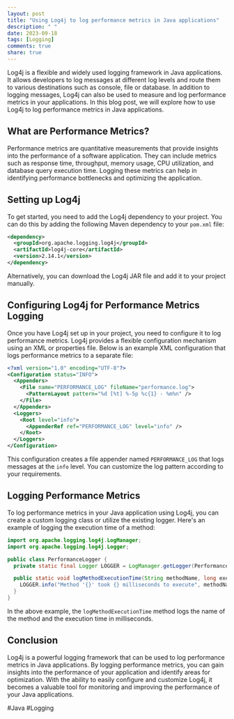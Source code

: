 ```yaml
---
layout: post
title: "Using Log4j to log performance metrics in Java applications"
description: " "
date: 2023-09-18
tags: [Logging]
comments: true
share: true
---
```


Log4j is a flexible and widely used logging framework in Java applications. It allows developers to log messages at different log levels and route them to various destinations such as console, file or database. In addition to logging messages, Log4j can also be used to measure and log performance metrics in your applications. In this blog post, we will explore how to use Log4j to log performance metrics in Java applications.

## What are Performance Metrics?

Performance metrics are quantitative measurements that provide insights into the performance of a software application. They can include metrics such as response time, throughput, memory usage, CPU utilization, and database query execution time. Logging these metrics can help in identifying performance bottlenecks and optimizing the application.

## Setting up Log4j

To get started, you need to add the Log4j dependency to your project. You can do this by adding the following Maven dependency to your `pom.xml` file:

```xml
<dependency>
  <groupId>org.apache.logging.log4j</groupId>
  <artifactId>log4j-core</artifactId>
  <version>2.14.1</version>
</dependency>
```

Alternatively, you can download the Log4j JAR file and add it to your project manually.

## Configuring Log4j for Performance Metrics Logging

Once you have Log4j set up in your project, you need to configure it to log performance metrics. Log4j provides a flexible configuration mechanism using an XML or properties file. Below is an example XML configuration that logs performance metrics to a separate file:

```xml
<?xml version="1.0" encoding="UTF-8"?>
<Configuration status="INFO">
  <Appenders>
    <File name="PERFORMANCE_LOG" fileName="performance.log">
      <PatternLayout pattern="%d [%t] %-5p %c{1} - %m%n" />
    </File>
  </Appenders>
  <Loggers>
    <Root level="info">
      <AppenderRef ref="PERFORMANCE_LOG" level="info" />
    </Root>
  </Loggers>
</Configuration>
```

This configuration creates a file appender named `PERFORMANCE_LOG` that logs messages at the `info` level. You can customize the log pattern according to your requirements.

## Logging Performance Metrics

To log performance metrics in your Java application using Log4j, you can create a custom logging class or utilize the existing logger. Here's an example of logging the execution time of a method:

```java
import org.apache.logging.log4j.LogManager;
import org.apache.logging.log4j.Logger;

public class PerformanceLogger {
  private static final Logger LOGGER = LogManager.getLogger(PerformanceLogger.class);

  public static void logMethodExecutionTime(String methodName, long executionTime) {
    LOGGER.info("Method '{}' took {} milliseconds to execute", methodName, executionTime);
  }
}
```

In the above example, the `logMethodExecutionTime` method logs the name of the method and the execution time in milliseconds.

## Conclusion

Log4j is a powerful logging framework that can be used to log performance metrics in Java applications. By logging performance metrics, you can gain insights into the performance of your application and identify areas for optimization. With the ability to easily configure and customize Log4j, it becomes a valuable tool for monitoring and improving the performance of your Java applications.

#Java #Logging